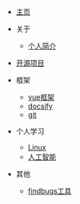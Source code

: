 <!-- _navbar.md -->

<!-- _navbar.md -->
* [主页](/)
* 关于
  * [个人简介](kdy.md)

* [开源项目](project.md)

* 框架
  * [vue框架]()
  * [docsify]()
  * [git]()
* 个人学习
  * [Linux]()
  * [人工智能]()
* 其他
  * [findbugs工具]()